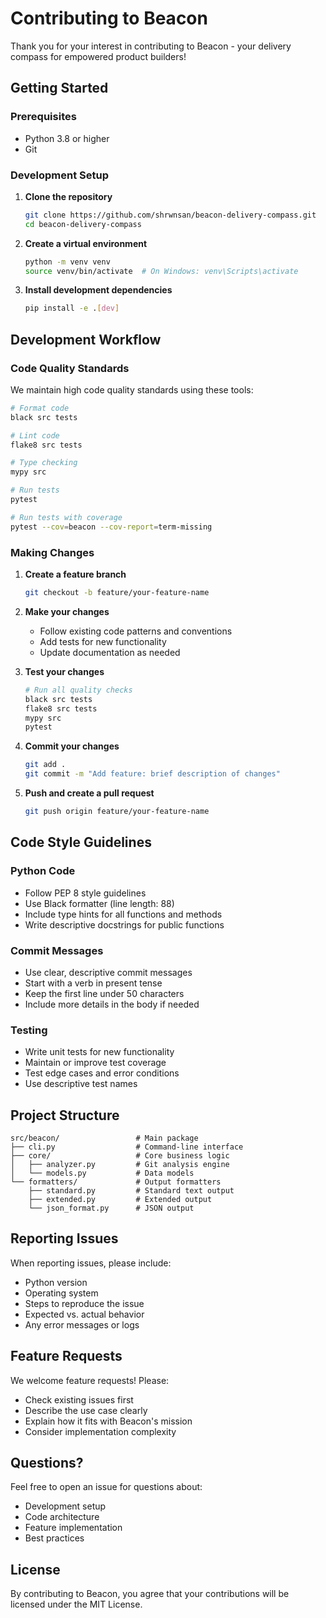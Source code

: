 # Contributing to Beacon

Thank you for your interest in contributing to Beacon - your delivery compass for empowered product builders!

## Getting Started

### Prerequisites
- Python 3.8 or higher
- Git

### Development Setup

1. **Clone the repository**
   ```bash
   git clone https://github.com/shrwnsan/beacon-delivery-compass.git
   cd beacon-delivery-compass
   ```

2. **Create a virtual environment**
   ```bash
   python -m venv venv
   source venv/bin/activate  # On Windows: venv\Scripts\activate
   ```

3. **Install development dependencies**
   ```bash
   pip install -e .[dev]
   ```

## Development Workflow

### Code Quality Standards
We maintain high code quality standards using these tools:

```bash
# Format code
black src tests

# Lint code
flake8 src tests

# Type checking
mypy src

# Run tests
pytest

# Run tests with coverage
pytest --cov=beacon --cov-report=term-missing
```

### Making Changes

1. **Create a feature branch**
   ```bash
   git checkout -b feature/your-feature-name
   ```

2. **Make your changes**
   - Follow existing code patterns and conventions
   - Add tests for new functionality
   - Update documentation as needed

3. **Test your changes**
   ```bash
   # Run all quality checks
   black src tests
   flake8 src tests
   mypy src
   pytest
   ```

4. **Commit your changes**
   ```bash
   git add .
   git commit -m "Add feature: brief description of changes"
   ```

5. **Push and create a pull request**
   ```bash
   git push origin feature/your-feature-name
   ```

## Code Style Guidelines

### Python Code
- Follow PEP 8 style guidelines
- Use Black formatter (line length: 88)
- Include type hints for all functions and methods
- Write descriptive docstrings for public functions

### Commit Messages
- Use clear, descriptive commit messages
- Start with a verb in present tense
- Keep the first line under 50 characters
- Include more details in the body if needed

### Testing
- Write unit tests for new functionality
- Maintain or improve test coverage
- Test edge cases and error conditions
- Use descriptive test names

## Project Structure

```
src/beacon/                 # Main package
├── cli.py                  # Command-line interface
├── core/                   # Core business logic
│   ├── analyzer.py         # Git analysis engine
│   └── models.py           # Data models
└── formatters/             # Output formatters
    ├── standard.py         # Standard text output
    ├── extended.py         # Extended output
    └── json_format.py      # JSON output
```

## Reporting Issues

When reporting issues, please include:
- Python version
- Operating system
- Steps to reproduce the issue
- Expected vs. actual behavior
- Any error messages or logs

## Feature Requests

We welcome feature requests! Please:
- Check existing issues first
- Describe the use case clearly
- Explain how it fits with Beacon's mission
- Consider implementation complexity

## Questions?

Feel free to open an issue for questions about:
- Development setup
- Code architecture
- Feature implementation
- Best practices

## License

By contributing to Beacon, you agree that your contributions will be licensed under the MIT License.